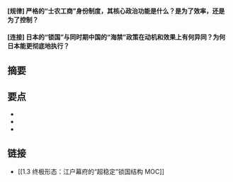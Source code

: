 #### [规律] 严格的“士农工商”身份制度，其核心政治功能是什么？是为了效率，还是为了控制？


#### [连接] 日本的“锁国”与同时期中国的“海禁”政策在动机和效果上有何异同？为何日本能更彻底地执行？


## 摘要


## 要点

- 
- 
- 

## 链接

- [[1.3 终极形态：江户幕府的“超稳定”锁国结构 MOC]]
